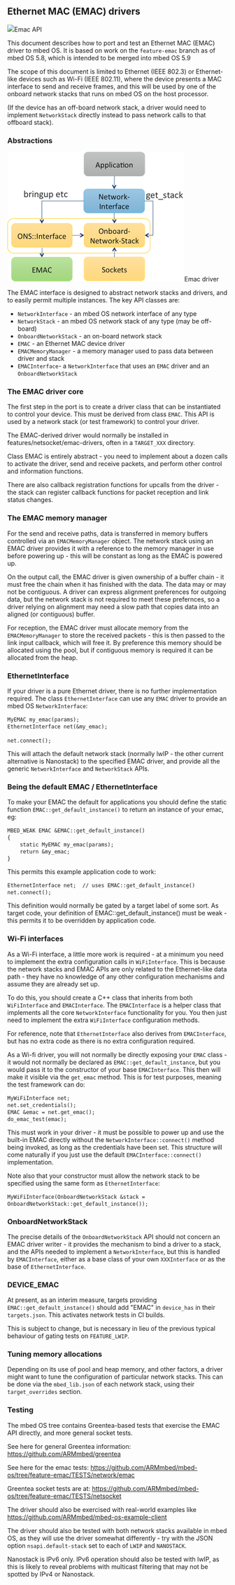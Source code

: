 <h2 id="porting-ethernet-drivers">Ethernet MAC (EMAC) drivers</h2>

<span class="images">![](https://s3-us-west-2.amazonaws.com/mbed-os-docs-images/emac.png)<span>Emac API</span></span>

This document describes how to port and test an Ethernet MAC (EMAC) driver to
mbed OS. It is based on work on the `feature-emac` branch as of mbed OS 5.8,
which is intended to be merged into mbed OS 5.9

The scope of this document is limited to Ethernet (IEEE 802.3) or Ethernet-like
devices such as Wi-Fi (IEEE 802.11), where the device presents a MAC interface
to send and receive frames, and this will be used by one of the onboard
network stacks that runs on mbed OS on the host processor.

(If the device has an off-board network stack, a driver would need to implement
`NetworkStack` directly instead to pass network calls to that offboard
stack).

### Abstractions

<span class="images">![](../../../images/emac-driver.png)<span>Emac driver</span></span>

The EMAC interface is designed to abstract network stacks and drivers, and to
easily permit multiple instances. The key API classes are:

* `NetworkInterface` - an mbed OS network interface of any type
* `NetworkStack` - an mbed OS network stack of any type (may be off-board)
* `OnboardNetworkStack` - an on-board network stack
* `EMAC` - an Ethernet MAC device driver
* `EMACMemoryManager` - a memory manager used to pass data between driver and stack
* `EMACInterface`- a `NetworkInterface` that uses an `EMAC` driver and an `OnboardNetworkStack`

### The EMAC driver core

The first step in the port is to create a driver class that can be instantiated
to control your device. This must be derived from class `EMAC`.
This API is used by a network stack (or test framework) to control your driver.

The EMAC-derived driver would normally be installed in
features/netsocket/emac-drivers, often in a `TARGET_XXX` directory.

Class EMAC is entirely abstract - you need to implement about a dozen calls
to activate the driver, send and receive packets, and perform other control
and information functions.

There are also callback registration functions for upcalls from the driver - the
stack can register callback functions for packet reception and link status
changes.


### The EMAC memory manager

For the send and receive paths, data is transferred in memory buffers controlled
via an `EMACMemoryManager` object. The network stack using an EMAC driver
provides it with a reference to the memory manager in use before powering up -
this will be constant as long as the EMAC is powered up.

On the output call, the EMAC driver is given ownership of a buffer chain - it
must free the chain when it has finished with the data. The data may or may
not be contiguous. A driver can express alignment preferences for outgoing data,
but the network stack is not required to meet these prefernces, so a driver
relying on alignment may need a slow path that copies data into an aligned
(or contiguous) buffer.

For reception, the EMAC driver must allocate memory from the `EMACMemoryManager`
to store the received packets - this is then passed to the link input callback,
which will free it. By preference this memory should be allocated using the pool,
but if contiguous memory is required it can be allocated from the heap.


### EthernetInterface

If your driver is a pure Ethernet driver, there is no further implementation
required. The class `EthernetInterface` can use any `EMAC` driver to provide
an mbed OS `NetworkInterface`:

    MyEMAC my_emac(params);
    EthernetInterface net(&my_emac);

    net.connect();

This will attach the default network stack (normally lwIP - the other
current alternative is Nanostack) to the specified EMAC driver, and provide all
the generic `NetworkInterface` and `NetworkStack` APIs.

### Being the default EMAC / EthernetInterface

To make your EMAC the default for applications you should define the static function
`EMAC::get_default_instance()` to return an instance of your emac, eg:

    MBED_WEAK EMAC &EMAC::get_default_instance()
    {
        static MyEMAC my_emac(params);
        return &my_emac;
    }

This permits this example application code to work:

    EthernetInterface net;  // uses EMAC::get_default_instance()
    net.connect();

This definition would normally be gated by a target label of some sort. As
target code, your definition of EMAC::get_default_instance() must be weak -
this permits it to be overridden by application code.

### Wi-Fi interfaces

As a Wi-Fi interface, a little more work is required - at a minimum you need
to implement the extra configuration calls in `WiFiInterface`. This
is because the network stacks and EMAC APIs are only related to the
Ethernet-like data path - they have no knowledge of any other configuration
mechanisms and assume they are already set up.

To do this, you should create a C++ class that inherits from both
`WiFiInterface` and `EMACInterface`. The `EMACInterface` is a helper class
that implements all the core `NetworkInterface` functionality for you. You
then just need to implement the extra `WiFiInterface` configuration methods.

For reference, note that `EthernetInterface` also derives from
`EMACInterface`, but has no extra code as there is no extra configuration
required.

As a Wi-fi driver, you will not normally be directly exposing your `EMAC` class -
it would not normally be declared as `EMAC::get_default_instance`, but you
would pass it to the constructor of your base `EMACInterface`. This then
will make it visible via the `get_emac` method. This is for test purposes,
meaning the test framework can do:

    MyWiFiInterface net;
    net.set_credentials();
    EMAC &emac = net.get_emac();
    do_emac_test(emac);

This must work in your driver - it must be possible to power up and use the
built-in EMAC directly without the `NetworkInterface::connect()` method being
invoked, as long as the credentials have been set. This structure will come naturally if
you just use the default `EMACInterface::connect()` implementation.

Note also that your constructor must allow the network stack to be specified using
the same form as `EthernetInterface`:

    MyWiFiInterface(OnboardNetworkStack &stack = OnboardNetworkStack::get_default_instance());

### OnboardNetworkStack

The precise details of the `OnboardNetworkStack` API should not concern
an EMAC driver writer - it provides the mechanism to bind a driver to a stack, and
the APIs needed to implement a `NetworkInterface`, but this is handled by
`EMACInterface`, either as a base class of your own `XXXInterface` or as
the base of `EthernetInterface`.

### DEVICE_EMAC

At present, as an interim measure, targets providing `EMAC::get_default_instance()`
should add "EMAC" in `device_has` in their `targets.json`. This activates
network tests in CI builds.

This is subject to change, but is necessary in lieu of the previous typical
behaviour of gating tests on `FEATURE_LWIP`.

### Tuning memory allocations

Depending on its use of pool and heap memory, and other factors, a driver might
want to tune the configuration of particular network stacks. This can be done via
the `mbed_lib.json` of each network stack, using their `target_overrides`
section.

### Testing

The mbed OS tree contains Greentea-based tests that exercise the EMAC API
directly, and more general socket tests.

See here for general Greentea information: <https://github.com/ARMmbed/greentea>

See here for the emac tests:
<https://github.com/ARMmbed/mbed-os/tree/feature-emac/TESTS/network/emac>

Greentea socket tests are at:
<https://github.com/ARMmbed/mbed-os/tree/feature-emac/TESTS/netsocket>

The driver should also be exercised with real-world examples like
<https://github.com/ARMmbed/mbed-os-example-client>

The driver should also be tested with both network stacks available in mbed OS,
as they will use the driver somewhat differently - try with the JSON option
`nsapi.default-stack` set to each of `LWIP` and `NANOSTACK`.

Nanostack is IPv6 only. IPv6 operation should also be tested with lwIP, as this
is likely to reveal problems with multicast filtering that may not be spotted
by IPv4 or Nanostack.
